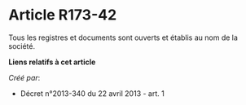 # Article R173-42

Tous les registres et documents sont ouverts et établis au nom de la société.

**Liens relatifs à cet article**

_Créé par_:

  - Décret n°2013-340 du 22 avril 2013 - art. 1
